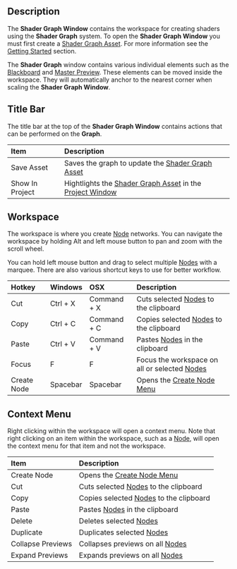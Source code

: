 ## Description

The **Shader Graph Window** contains the workspace for creating shaders using the **Shader Graph** system. To open the **Shader Graph Window** you must first create a [Shader Graph Asset](Home.md). For more information see the [Getting Started](Getting-Started.md) section.

The **Shader Graph** window contains various individual elements such as the [Blackboard](Blackboard.md) and [Master Preview](Master-Preview.md). These elements can be moved inside the workspace. They will automatically anchor to the nearest corner when scaling the **Shader Graph Window**.

## Title Bar

The title bar at the top of the **Shader Graph Window** contains actions that can be performed on the **Graph**.

| Item        | Description |
|:------------|:------------|
| Save Asset | Saves the graph to update the [Shader Graph Asset](Home.md) |
| Show In Project | Hightlights the [Shader Graph Asset](Home.md) in the [Project Window](https://docs.unity3d.com/Manual/ProjectView.html) |

## Workspace

The workspace is where you create [Node](Node.md) networks. 
You can navigate the workspace by holding Alt and left mouse button to pan and zoom with the scroll wheel.

You can hold left mouse button and drag to select multiple [Nodes](Node.md) with a marquee. There are also various shortcut keys to use for better workflow.

| Hotkey      | Windows     | OSX         | Description |
|:------------|:------------|:------------|:------------|
| Cut | Ctrl + X | Command + X | Cuts selected [Nodes](Node.md) to the clipboard
| Copy | Ctrl + C | Command + C | Copies selected [Nodes](Node.md) to the clipboard
| Paste | Ctrl + V | Command + V | Pastes [Nodes](Node.md) in the clipboard
| Focus | F | F | Focus the workspace on all or selected [Nodes](Node.md)
| Create Node | Spacebar | Spacebar | Opens the [Create Node Menu](Create-Node-Menu.md)

## Context Menu

Right clicking within the workspace will open a context menu. Note that right clicking on an item within the workspace, such as a [Node](Node.md), will open the context menu for that item and not the workspace.

| Item        | Description |
|:------------|:------------|
| Create Node | Opens the [Create Node Menu](Create-Node-Menu.md) |
| Cut | Cuts selected [Nodes](Node.md) to the clipboard |
| Copy | Copies selected [Nodes](Node.md) to the clipboard |
| Paste | Pastes [Nodes](Node.md) in the clipboard |
| Delete | Deletes selected [Nodes](Node.md) |
| Duplicate | Duplicates selected [Nodes](Node.md) |
| Collapse Previews | Collapses previews on all [Nodes](Node.md) |
| Expand Previews | Expands previews on all [Nodes](Node.md) |